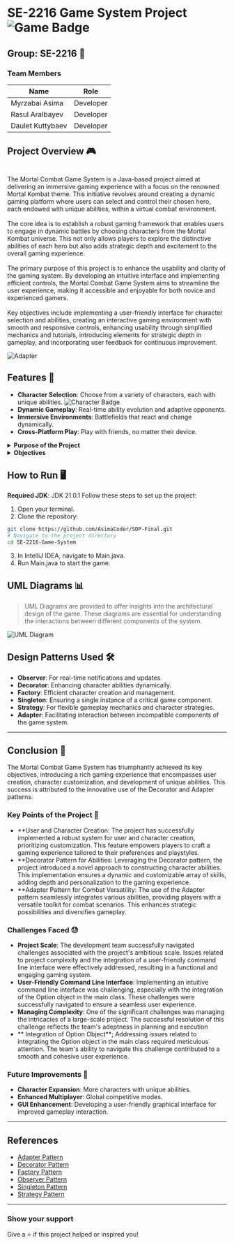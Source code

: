 # SE-2216 Game System Project ![Game Badge](https://img.shields.io/badge/Game-SE2216-blue.svg)

## Group: SE-2216 🌟

### Team Members
| Name             | Role        |
| ---------------- | ----------- |
| Myrzabai Asima   | Developer   |
| Rasul Aralbayev  | Developer   |
| Daulet Kuttybaev | Developer   |

## Project Overview 🎮
</br>
The Mortal Combat Game System is a Java-based project aimed at delivering an immersive gaming experience with a focus on the renowned Mortal Kombat theme. This initiative revolves around creating a dynamic gaming platform where users can select and control their chosen hero, each endowed with unique abilities, within a virtual combat environment. </br>
</br>
The core idea is to establish a robust gaming framework that enables users to engage in dynamic battles by choosing characters from the Mortal Kombat universe. This not only allows players to explore the distinctive abilities of each hero but also adds strategic depth and excitement to the overall gaming experience.</br>
</br>
The primary purpose of this project is to enhance the usability and clarity of the gaming system. By developing an intuitive interface and implementing efficient controls, the Mortal Combat Game System aims to streamline the user experience, making it accessible and enjoyable for both novice and experienced gamers.</br>
</br>
Key objectives include implementing a user-friendly interface for character selection and abilities, creating an interactive gaming environment with smooth and responsive controls, enhancing usability through simplified mechanics and tutorials, introducing elements for strategic depth in gameplay, and incorporating user feedback for continuous improvement.</br>

![Adapter](https://github.com/AsimaCoder/SDP-Final/assets/129418969/43c33ff4-52ab-4228-aab2-3a6e9e745b5d)


## Features 🚀

- **Character Selection**: Choose from a variety of characters, each with unique abilities. ![Character Badge](https://img.shields.io/badge/Characters-3-green.svg)
- **Dynamic Gameplay**: Real-time ability evolution and adaptive opponents.
- **Immersive Environments**: Battlefields that react and change dynamically.
- **Cross-Platform Play**: Play with friends, no matter their device.

<details>
<summary><strong>Purpose of the Project</strong></summary>
We aim to revolutionize the fighting game genre by blending advanced technology with innovative gameplay mechanics. Our mission is to create a game that's not only fun to play but also technically and visually impressive.
</details>

<details>
<summary><strong>Objectives</strong></summary>

- Develop a game with clear, manageable objectives and abilities.
- Implement cutting-edge technology for an enhanced gaming experience.
- Ensure a user-friendly interface for seamless gameplay interaction.
</details>

## How to Run 🖥️
**Required JDK**: JDK 21.0.1
Follow these steps to set up the project:

1. Open your terminal.
2. Clone the repository:
```bash
git clone https://github.com/AsimaCoder/SDP-Final.git
# Navigate to the project directory
cd SE-2216-Game-System
```
3. In IntelliJ IDEA, navigate to Main.java.
4. Run Main.java to start the game.
## UML Diagrams 📊

> UML Diagrams are provided to offer insights into the architectural design of the game. These diagrams are essential for understanding the interactions between different components of the system.

![UML Diagram](https://img.shields.io/badge/UML-Diagram-blueviolet.svg)
## Design Patterns Used 🛠️

- **Observer**: For real-time notifications and updates.
- **Decorator**: Enhancing character abilities dynamically.
- **Factory**: Efficient character creation and management.
- **Singleton**: Ensuring a single instance of a critical game component.
- **Strategy**: For flexible gameplay mechanics and character strategies.
- **Adapter**: Facilitating interaction between incompatible components of the game system.



---
## Conclusion 🏁

The Mortal Combat Game System has triumphantly achieved its key objectives, introducing a rich gaming experience that encompasses user creation, character customization, and development of unique abilities. This success is attributed to the innovative use of the Decorator and Adapter patterns.

### Key Points of the Project 🔑

- **User and Character Creation: The project has successfully implemented a robust system for user and character creation, prioritizing customization. This feature empowers players to craft a gaming experience tailored to their preferences and playstyles.
- **Decorator Pattern for Abilities: Leveraging the Decorator pattern, the project introduced a novel approach to constructing character abilities. This implementation ensures a dynamic and customizable array of skills, adding depth and personalization to the gaming experience.
- **Adapter Pattern for Combat Versatility: The use of the Adapter pattern seamlessly integrates various abilities, providing players with a versatile toolkit for combat scenarios. This enhances strategic possibilities and diversifies gameplay.

### Challenges Faced 😓

- **Project Scale**: The development team successfully navigated challenges associated with the project's ambitious scale. Issues related to project complexity and the integration of a user-friendly command line interface were effectively addressed, resulting in a functional and engaging gaming system.
- **User-Friendly Command Line Interface**: Implementing an intuitive command line interface was challenging, especially with the integration of the Option object in the main class. These challenges were successfully navigated to ensure a seamless user experience.
- **Managing Complexity**: One of the significant challenges was managing the intricacies of a large-scale project. The successful resolution of this challenge reflects the team's adeptness in planning and execution
- ** Integration of Option Object**; Addressing issues related to integrating the Option object in the main class required meticulous attention. The team's ability to navigate this challenge contributed to a smooth and cohesive user experience.

### Future Improvements 🌈

- **Character Expansion**: More characters with unique abilities.
- **Enhanced Multiplayer**: Global competitive modes.
- **GUI Enhancement**: Developing a user-friendly graphical interface for improved gameplay interaction.

---
## References

- [Adapter Pattern](https://refactoring.guru/design-patterns/adapter)
- [Decorator Pattern](https://refactoring.guru/design-patterns/decorator)
- [Factory Pattern](https://refactoring.guru/design-patterns/factory-method)
- [Observer Pattern](https://refactoring.guru/design-patterns/observer)
- [Singleton Pattern](https://refactoring.guru/design-patterns/singleton)
- [Strategy Pattern](https://refactoring.guru/design-patterns/strategy)


---

### Show your support

Give a ⭐️ if this project helped or inspired you!
